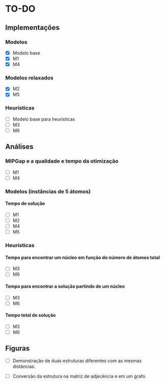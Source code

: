 # TO-DO

## Implementações

### Modelos

- [x] Modelo base
- [x] M1
- [x] M4

### Modelos relaxados

- [x] M2
- [x] M5

### Heurísticas

- [ ] Modelo base para heurísticas
- [ ] M3
- [ ] M6

## Análises

### MIPGap e a qualidade e tempo da otimização

- [ ] M1
- [ ] M4

### Modelos (instâncias de 5 átomos)

#### Tempo de solução

- [ ] M1
- [ ] M2
- [ ] M4
- [ ] M5

### Heurísticas

#### Tempo para encontrar um núcleo em função do número de átomos total

- [ ] M3
- [ ] M6

#### Tempo para encontrar a solução partindo de um núcleo

- [ ] M3
- [ ] M6

#### Tempo total de solução

- [ ] M3
- [ ] M6

## Figuras

- [ ] Demonstração de duas estruturas diferentes com as mesmas distâncias.
- [ ] Conversão da estrutura na matriz de adjecência e em um grafo.

